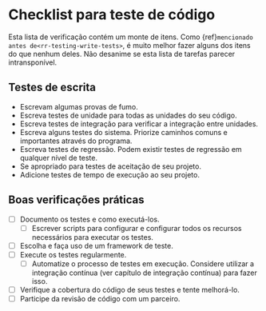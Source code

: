 # Checklist para teste de código

Esta lista de verificação contém um monte de itens. Como {ref}`mencionado antes de<rr-testing-write-tests>`, é muito melhor fazer alguns dos itens do que nenhum deles. Não desanime se esta lista de tarefas parecer intransponível.

<a name="Writing_tests"></a>

## Testes de escrita

- Escrevam algumas provas de fumo.
- Escreva testes de unidade para todas as unidades do seu código.
- Escreva testes de integração para verificar a integração entre unidades.
- Escreva alguns testes do sistema. Priorize caminhos comuns e importantes através do programa.
- Escreva testes de regressão. Podem existir testes de regressão em qualquer nível de teste.
- Se apropriado para testes de aceitação de seu projeto.
- Adicione testes de tempo de execução ao seu projeto.

<a name="Good_practice_checks"></a>

## Boas verificações práticas

- [ ] Documento os testes e como executá-los.
  - [ ] Escrever scripts para configurar e configurar todos os recursos necessários para executar os testes.
- [ ] Escolha e faça uso de um framework de teste.
- [ ] Execute os testes regularmente.
  - [ ] Automatize o processo de testes em execução. Considere utilizar a integração contínua (ver capítulo de integração contínua) para fazer isso.
- [ ] Verifique a cobertura do código de seus testes e tente melhorá-lo.
- [ ] Participe da revisão de código com um parceiro.
